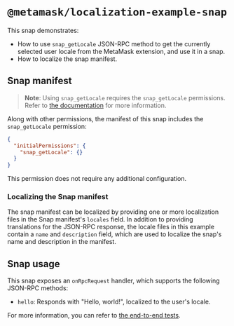 # `@metamask/localization-example-snap`

This snap demonstrates:

- How to use `snap_getLocale` JSON-RPC method to get the currently selected user
  locale from the MetaMask extension, and use it in a snap.
- How to localize the snap manifest.

## Snap manifest

> **Note**: Using `snap_getLocale` requires the `snap_getLocale`
> permissions. Refer to [the documentation](https://docs.metamask.io/snaps/reference/rpc-api/#snap_getlocale)
> for more information.

Along with other permissions, the manifest of this snap includes the
`snap_getLocale` permission:

```json
{
  "initialPermissions": {
    "snap_getLocale": {}
  }
}
```

This permission does not require any additional configuration.

### Localizing the Snap manifest

The snap manifest can be localized by providing one or more localization files
in the Snap manifest's `locales` field. In addition to providing translations
for the JSON-RPC response, the locale files in this example contain a `name` and
`description` field, which are used to localize the snap's name and description
in the manifest.

## Snap usage

This snap exposes an `onRpcRequest` handler, which supports the following
JSON-RPC methods:

- `hello`: Responds with "Hello, world!", localized to the user's locale.

For more information, you can refer to
[the end-to-end tests](./src/index.test.ts).
